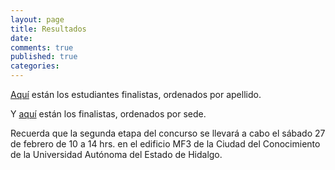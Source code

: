 ```yaml
---
layout: page
title: Resultados
date:  
comments: true
published: true
categories: 
---
```


[Aquí](https://github.com/rvf0068/olimpiada/raw/gh-pages/pdfs/Finalistas_por_apellido.pdf?raw=true) están los estudiantes finalistas,
ordenados por apellido.

Y [aquí](https://github.com/rvf0068/olimpiada/raw/gh-pages/pdfs/Finalistas_por_sede.pdf?raw=true) están los finalistas, ordenados por sede. 

Recuerda que la segunda etapa del concurso se llevará a cabo el sábado
27 de febrero de 10 a 14 hrs. en el edificio MF3 de la Ciudad del
Conocimiento de la Universidad Autónoma del Estado de Hidalgo.
